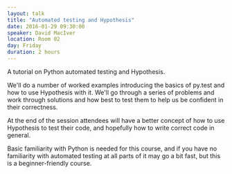 ```yaml
---
layout: talk
title: "Automated testing and Hypothesis"
date: 2016-01-29 09:30:00
speaker: David MacIver
location: Room 02
day: Friday
duration: 2 hours
---
```


A tutorial on Python automated testing and Hypothesis.

We'll do a number of worked examples introducing the basics of py.test and how to use Hypothesis
with it. We'll go through a series of problems and work through solutions and how best to test them
to help us be confident in their correctness.

At the end of the session attendees will have a better concept of how to use
Hypothesis to test their code, and hopefully how to write correct code in
general.

Basic familiarity with Python is needed for this course, and if you have no
familiarity with automated testing at all parts of it may go a bit fast, but
this is a beginner-friendly course.
